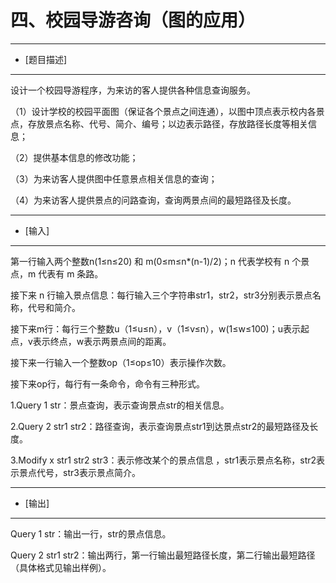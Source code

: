 四、校园导游咨询（图的应用）
=========================

------------

- [题目描述]

------------

设计一个校园导游程序，为来访的客人提供各种信息查询服务。

（1）设计学校的校园平面图（保证各个景点之间连通），以图中顶点表示校内各景点，存放景点名称、代号、简介、编号；以边表示路径，存放路径长度等相关信息；

（2）提供基本信息的修改功能；

（3）为来访客人提供图中任意景点相关信息的查询；

（4）为来访客人提供景点的问路查询，查询两景点间的最短路径及长度。

--------

- [输入]

--------

第一行输入两个整数n(1≤n≤20) 和 m(0≤m≤n*(n-1)/2)；n 代表学校有 n 个景点，m 代表有 m 条路。

接下来 n 行输入景点信息：每行输入三个字符串str1，str2，str3分别表示景点名称，代号和简介。

接下来m行：每行三个整数u（1≤u≤n），v（1≤v≤n），w(1≤w≤100)；u表示起点，v表示终点，w表示两景点间的距离。

接下来一行输入一个整数op（1≤op≤10）表示操作次数。

接下来op行，每行有一条命令，命令有三种形式。

1.Query 1 str：景点查询，表示查询景点str的相关信息。

2.Query 2 str1 str2：路径查询，表示查询景点str1到达景点str2的最短路径及长度。

3.Modify x str1 str2 str3：表示修改某个的景点信息 ，str1表示景点名称，str2表示景点代号，str3表示景点简介。

--------

- [输出]

--------

Query 1 str：输出一行，str的景点信息。

Query 2 str1 str2：输出两行，第一行输出最短路径长度，第二行输出最短路径（具体格式见输出样例）。
